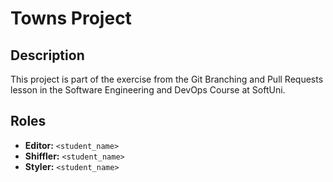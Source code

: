 # Towns Project

## Description
This project is part of the exercise from the Git Branching and Pull Requests lesson in the Software Engineering and DevOps Course at SoftUni.

## Roles
- **Editor:** `<student_name>`
- **Shiffler:** `<student_name>`
- **Styler:** `<student_name>`
